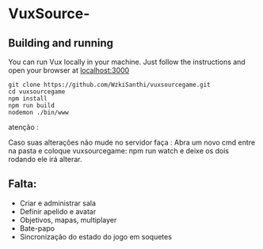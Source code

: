 # VuxSource- 



## Building and running

You can run Vux locally in your machine. Just follow the instructions and open your browser at [localhost:3000](localhost:3000)

```
git clone https://github.com/WzkiSanthi/vuxsourcegame.git
cd vuxsourcegame
npm install
npm run build
nodemon ./bin/www 
```

atenção :

Caso suas alterações não mude no servidor faça : Abra um novo cmd entre na pasta e coloque vuxsourcegame: npm run watch 
e deixe os dois rodando ele irá alterar.



## Falta:
* Criar e administrar sala
* Definir apelido e avatar
* Objetivos, mapas, multiplayer
* Bate-papo
* Sincronização do estado do jogo em soquetes
